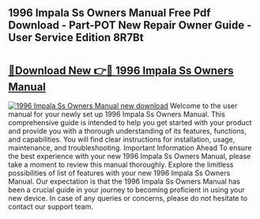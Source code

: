 ## 1996 Impala Ss Owners Manual Free Pdf Download - Part-POT New Repair Owner Guide - User Service Edition 8R7Bt

# <h2><a href="http://bc26840.oget.top/?id=1996+Impala+Ss+Owners+Manual">🔗Download New 👉🔴 1996 Impala Ss Owners Manual</a></h2>

[![1996 Impala Ss Owners Manual new download](https://i.imgur.com/5g1atiW.png)](http://bc26840.oget.top/?id=1996+Impala+Ss+Owners+Manual)
Welcome to the user manual for your newly set up 1996 Impala Ss Owners Manual. This comprehensive guide is intended to help you get started with your product and provide you with a thorough understanding of its features, functions, and capabilities. You will find clear instructions for installation, usage, maintenance, and troubleshooting. Important Information Ahead To ensure the best experience with your new 1996 Impala Ss Owners Manual, please take a moment to review this manual thoroughly. Explore the limitless possibilities of list of features with your new 1996 Impala Ss Owners Manual. Our expectation is that the 1996 Impala Ss Owners Manual has been a crucial guide in your journey to becoming proficient in using your new device. In case of any queries or concerns, please do not hesitate to contact our support team.

